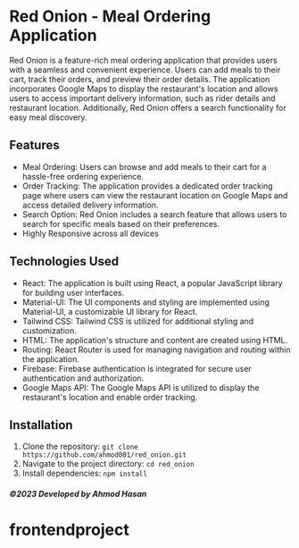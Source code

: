 # Red Onion - Meal Ordering Application

Red Onion is a feature-rich meal ordering application that provides users with a seamless and convenient experience. Users can add meals to their cart, track their orders, and preview their order details. The application incorporates Google Maps to display the restaurant's location and allows users to access important delivery information, such as rider details and restaurant location. Additionally, Red Onion offers a search functionality for easy meal discovery.

## Features

- Meal Ordering: Users can browse and add meals to their cart for a hassle-free ordering experience.
- Order Tracking: The application provides a dedicated order tracking page where users can view the restaurant location on Google Maps and access detailed delivery information.
- Search Option: Red Onion includes a search feature that allows users to search for specific meals based on their preferences.
- Highly Responsive across all devices

## Technologies Used

- React: The application is built using React, a popular JavaScript library for building user interfaces.
- Material-UI: The UI components and styling are implemented using Material-UI, a customizable UI library for React.
- Tailwind CSS: Tailwind CSS is utilized for additional styling and customization.
- HTML: The application's structure and content are created using HTML.
- Routing: React Router is used for managing navigation and routing within the application.
- Firebase: Firebase authentication is integrated for secure user authentication and authorization.
- Google Maps API: The Google Maps API is utilized to display the restaurant's location and enable order tracking.

## Installation

1. Clone the repository: `git clone https://github.com/ahmod001/red_onion.git`
2. Navigate to the project directory: `cd red_onion`
3. Install dependencies: `npm install`

##### ©2023 Developed by Ahmod Hasan

# frontendproject
